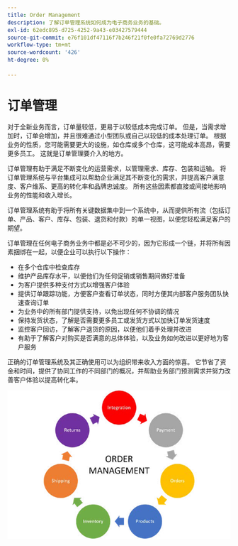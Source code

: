 ```yaml
---
title: Order Management
description: 了解订单管理系统如何成为电子商务业务的基础。
exl-id: 62edc895-d725-4252-9a43-e03427579444
source-git-commit: e76f101df47116f7b246f21f0fe0fa72769d2776
workflow-type: tm+mt
source-wordcount: '426'
ht-degree: 0%

---
```


# 订单管理

对于全新业务而言，订单量较低，更易于以较低成本完成订单。 但是，当需求增加时，订单会增加，并且很难通过小型团队或自己以较低的成本处理订单。 根据业务的性质，您可能需要更大的设施，如仓库或多个仓库，这可能成本高昂，需要更多员工。 这就是订单管理要介入的地方。

订单管理有助于满足不断变化的运营需求，以管理需求、库存、包装和运输。 将订单管理系统与平台集成可以帮助企业满足其不断变化的需求，并提高客户满意度、客户维系、更高的转化率和品牌忠诚度。 所有这些因素都直接或间接地影响业务的性能和收入增长。

订单管理系统有助于将所有关键数据集中到一个系统中，从而提供所有流（包括订单、产品、客户、库存、包装、退货和付款）的单一视图，以便您轻松满足客户的期望。

订单管理在任何电子商务业务中都是必不可少的，因为它形成一个链，并将所有因素捆绑在一起，以便企业可以执行以下操作：

- 在多个仓库中检查库存
- 维护产品库存水平，以便他们为任何促销或销售期间做好准备
- 为客户提供多种支付方式以增强客户体验
- 提供订单跟踪功能，方便客户查看订单状态，同时方便其内部客户服务团队快速查询订单
- 为业务中的所有部门提供支持，以免出现任何不协调的情况
- 保持发货状态，了解是否需要更多员工或发货方式以加快订单发货速度
- 监控客户回访，了解客户退货的原因，以便他们着手处理并改进
- 有助于了解客户对购买是否满意的总体体验，以及业务如何改进以更好地为客户服务

正确的订单管理系统及其正确使用可以为组织带来收入方面的惊喜。 它节省了资金和时间，提供了协同工作的不同部门的概况，并帮助业务部门预测需求并努力改善客户体验以提高转化率。

![订单管理流程图](../../assets/playbooks/order-management.png)

